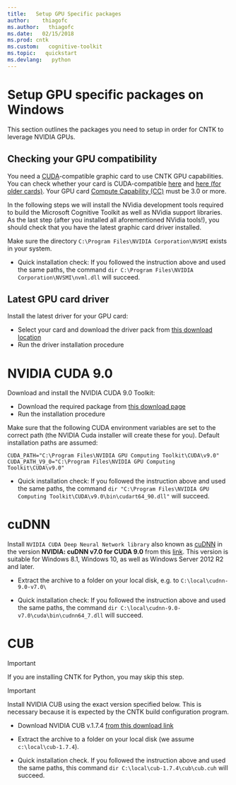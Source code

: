```yaml
---
title:   Setup GPU Specific packages
author:    thiagofc
ms.author:   thiagofc
ms.date:   02/15/2018
ms.prod: cntk
ms.custom:   cognitive-toolkit
ms.topic:   quickstart
ms.devlang:   python
---
```


# Setup GPU specific packages on Windows 

This section outlines the packages you need to setup in order for CNTK to leverage NVIDIA GPUs.

## Checking your GPU compatibility

You need a [CUDA](https://developer.nvidia.com/cuda-zone)-compatible graphic card to use CNTK GPU capabilities. You can check whether your card is CUDA-compatible [here](https://developer.nvidia.com/cuda-gpus) and [here (for older cards)](https://developer.nvidia.com/cuda-legacy-gpus). Your GPU card [Compute Capability (CC)](http://docs.nvidia.com/cuda/cuda-c-programming-guide/index.html#compute-capability) must be 3.0 or more.

In the following steps we will install the NVidia development tools required to build the Microsoft Cognitive Toolkit as well as NVidia support libraries. As the last step (after you installed all aforementioned NVidia tools!), you should check that you have the latest graphic card driver installed.

Make sure the directory `C:\Program Files\NVIDIA Corporation\NVSMI` exists in your system.

* Quick installation check: If you followed the instruction above and used the same paths, the command `dir C:\Program Files\NVIDIA Corporation\NVSMI\nvml.dll` will succeed.

## Latest GPU card driver

Install the latest driver for your GPU card:
* Select your card and download the driver pack from [this download location](http://www.nvidia.com/Download/index.aspx?lang=en-us)
* Run the driver installation procedure

# NVIDIA CUDA 9.0

Download and install the NVIDIA CUDA 9.0 Toolkit:

* Download the required package from [this download page](https://developer.nvidia.com/cuda-90-download-archive)
* Run the installation procedure

Make sure that the following CUDA environment variables are set to the correct path (the NVIDIA Cuda installer will create these for you). Default installation paths are assumed:

```
CUDA_PATH="C:\Program Files\NVIDIA GPU Computing Toolkit\CUDA\v9.0"
CUDA_PATH_V9_0="C:\Program Files\NVIDIA GPU Computing Toolkit\CUDA\v9.0"
```

* Quick installation check: If you followed the instruction above and used the same paths, the command `dir "C:\Program Files\NVIDIA GPU Computing Toolkit\CUDA\v9.0\bin\cudart64_90.dll"` will succeed.

# cuDNN

Install `NVIDIA CUDA Deep Neural Network library` also known as [cuDNN](https://developer.NVIDIA.com/cuDNN) in the version **NVIDIA: cuDNN v7.0 for CUDA 9.0** from this [link](http://developer.download.NVIDIA.com/compute/redist/cudnn/v7.0.4/cudnn-9.0-windows10-x64-v7.zip). This version is suitable for Windows 8.1, Windows 10, as well as Windows Server 2012 R2 and later.

* Extract the archive to a folder on your local disk, e.g. to `C:\local\cudnn-9.0-v7.0\`

* Quick installation check: If you followed the instruction above and used the same paths, the command `dir C:\local\cudnn-9.0-v7.0\cuda\bin\cudnn64_7.dll` will succeed.

# CUB

> [!IMPORTANT]
> If you are installing CNTK for Python, you may skip this step.

> [!IMPORTANT]
> Install NVIDIA CUB using the exact version specified below. This is necessary because it is expected by the CNTK build configuration program.

* Download NVIDIA CUB v.1.7.4 [from this download link](https://github.com/NVlabs/cub/archive/1.7.4.zip)
* Extract the archive to a folder on your local disk (we assume `c:\local\cub-1.7.4`).

* Quick installation check. If you followed the instruction above and used the same paths, this command `dir C:\local\cub-1.7.4\cub\cub.cuh` will succeed.
